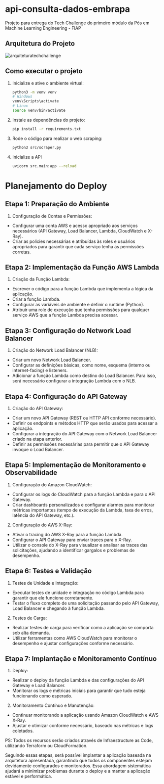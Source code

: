 # api-consulta-dados-embrapa

Projeto para entrega do Tech Challenge do primeiro módulo da Pós em Machine Learning Engineering - FIAP

## Arquitetura do Projeto

![arquiteturatechchallenge](https://github.com/bpcavalcante/api-consulta-dados-embrapa/assets/69259703/992b1cf2-8cac-407f-bad6-cd38ba7a764a)

## Como executar o projeto

1. Inicialize e ative o ambiente virtual:

    ```bash
    python3 -m venv venv
    # Windows
    venv\Scripts\activate
    # Linux
    source venv/bin/activate
    ```

2. Instale as dependências do projeto:

    ```bash
    pip install -r requirements.txt
    ```

3. Rode o código para realizar o web scraping:

    ```bash
    python3 src/scraper.py
    ```

4. Inicialize a API

    ```bash
    uvicorn src.main:app --reload
    ```


# Planejamento do Deploy

## Etapa 1: Preparação do Ambiente
1. Configuração de Contas e Permissões:
- Configurar uma conta AWS e acesso apropriado aos serviços necessários (API Gateway, Load Balancer, Lambda, CloudWatch e X-Ray).
- Criar as policies necessárias e atribuídas às roles e usuários apropriados para garantir que cada serviço tenha as permissões corretas.

## Etapa 2: Implementação da Função AWS Lambda
1. Criação da Função Lambda:
- Escrever o código para a função Lambda que implementa a lógica da aplicação.
- Criar a função Lambda.
- Configurar as variáveis de ambiente e definir o runtime (Python).
- Atribuir uma role de execução que tenha permissões para qualquer serviço AWS que a função Lambda precisa acessar.

## Etapa 3: Configuração do Network Load Balancer
1. Criação do Network Load Balancer (NLB):
- Criar um novo Network Load Balancer.
- Configurar as definições básicas, como nome, esquema (interno ou internet-facing) e listeners.
- Adicionar a função Lambda como destino do Load Balancer. Para isso, será necessário configurar a integração Lambda com o NLB.

## Etapa 4: Configuração do API Gateway
1. Criação do API Gateway:
- Criar um novo API Gateway (REST ou HTTP API conforme necessário).
- Definir os endpoints e métodos HTTP que serão usados para acessar a aplicação.
- Configurar a integração do API Gateway com o Network Load Balancer criado na etapa anterior.
- Definir as permissões necessárias para permitir que o API Gateway invoque o Load Balancer.


## Etapa 5: Implementação de Monitoramento e Observabilidade
1. Configuração do Amazon CloudWatch:

- Configurar os logs do CloudWatch para a função Lambda e para o API Gateway.
- Criar dashboards personalizados e configurar alarmes para monitorar métricas importantes (tempo de execução da Lambda, taxa de erros, latência do API Gateway, etc.).

2. Configuração do AWS X-Ray:

- Ativar o tracing do AWS X-Ray para a função Lambda.
- Configurar o API Gateway para enviar traces para o X-Ray.
- Utilizar o console do X-Ray para visualizar e analisar as traces das solicitações, ajudando a identificar gargalos e problemas de desempenho.

## Etapa 6: Testes e Validação
1. Testes de Unidade e Integração:

- Executar testes de unidade e integração no código Lambda para garantir que ele funcione corretamente.
- Testar o fluxo completo de uma solicitação passando pelo API Gateway, Load Balancer e chegando à função Lambda.
2. Testes de Carga:

- Realizar testes de carga para verificar como a aplicação se comporta sob alta demanda.
- Utilizar ferramentas como AWS CloudWatch para monitorar o desempenho e ajustar configurações conforme necessário.


## Etapa 7: Implantação e Monitoramento Contínuo
1. Deploy:

- Realizar o deploy da função Lambda e das configurações do API Gateway e Load Balancer.
- Monitorar os logs e métricas iniciais para garantir que tudo esteja funcionando como esperado.

2. Monitoramento Contínuo e Manutenção:

- Continuar monitorando a aplicação usando Amazon CloudWatch e AWS X-Ray.
- Ajustar e otimizar conforme necessário, baseado nas métricas e logs coletados.


PS: Todos os recursos serão criados através de Infraestructure as Code, utilizando Terraform ou CloudFormation.

Seguindo essas etapas, será possível implantar a aplicação baseada na arquitetura apresentada, garantindo que todos os componentes estejam devidamente configurados e monitorados. Essa abordagem sistemática ajudará a minimizar problemas durante o deploy e a manter a aplicação estável e performática.
